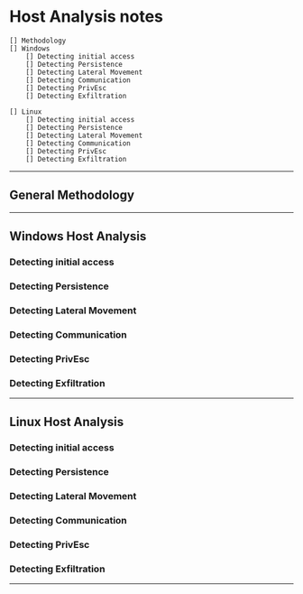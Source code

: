 # **Host Analysis notes**

    [] Methodology
    [] Windows
        [] Detecting initial access
        [] Detecting Persistence
        [] Detecting Lateral Movement
        [] Detecting Communication
        [] Detecting PrivEsc
        [] Detecting Exfiltration

    [] Linux
        [] Detecting initial access
        [] Detecting Persistence
        [] Detecting Lateral Movement
        [] Detecting Communication
        [] Detecting PrivEsc
        [] Detecting Exfiltration
----------------------------------------------------------------------------
## **General Methodology**




----------------------------------------------------------------------------
## **Windows Host Analysis**
### **Detecting initial access**

### **Detecting Persistence**
    
### **Detecting Lateral Movement**
    
### **Detecting Communication**
    
### **Detecting PrivEsc**
    
### **Detecting Exfiltration**


----------------------------------------------------------------------------
## **Linux Host Analysis**
### **Detecting initial access**
        
### **Detecting Persistence**
    
### **Detecting Lateral Movement**
   
### **Detecting Communication**
    
### **Detecting PrivEsc**
    
### **Detecting Exfiltration**


----------------------------------------------------------------------------